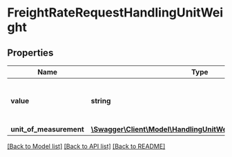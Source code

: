 # FreightRateRequestHandlingUnitWeight

## Properties
Name | Type | Description | Notes
------------ | ------------- | ------------- | -------------
**value** | **string** | Handling unit weight value for the shipment. | 
**unit_of_measurement** | [**\Swagger\Client\Model\HandlingUnitWeightUnitOfMeasurement**](HandlingUnitWeightUnitOfMeasurement.md) |  | 

[[Back to Model list]](../../README.md#documentation-for-models) [[Back to API list]](../../README.md#documentation-for-api-endpoints) [[Back to README]](../../README.md)

